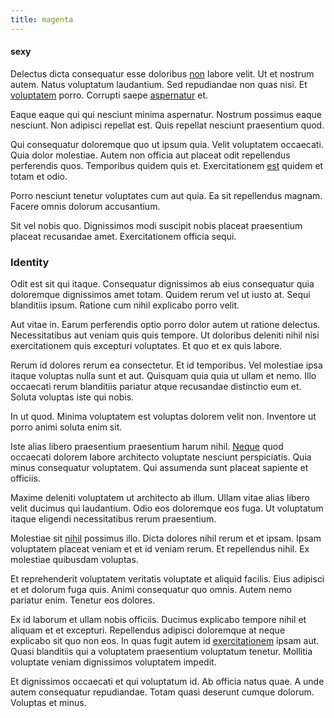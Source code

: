 ```yaml
---
title: magenta
---
```


#### sexy

Delectus dicta consequatur esse doloribus [non](/earum/quo/road.md) labore velit. Ut et nostrum autem. Natus voluptatum laudantium. Sed repudiandae non quas nisi. Et [voluptatem](/facere/temporibus/adipisci/praesentium/hacking_generating.md) porro. Corrupti saepe [aspernatur](/earum/quo/dolorem/netherlands_antillian_guilder_incredible_concrete_computer.md) et.

Eaque eaque qui qui nesciunt minima aspernatur. Nostrum possimus eaque nesciunt. Non adipisci repellat est. Quis repellat nesciunt praesentium quod.

Qui consequatur doloremque quo ut ipsum quia. Velit voluptatem occaecati. Quia dolor molestiae. Autem non officia aut placeat odit repellendus perferendis quos. Temporibus quidem quis et. Exercitationem [est](/sit/representative_systems.md) quidem et totam et odio.

Porro nesciunt tenetur voluptates cum aut quia. Ea sit repellendus magnam. Facere omnis dolorum accusantium.

Sit vel nobis quo. Dignissimos modi suscipit nobis placeat praesentium placeat recusandae amet. Exercitationem officia sequi.

### Identity

Odit est sit qui itaque. Consequatur dignissimos ab eius consequatur quia doloremque dignissimos amet totam. Quidem rerum vel ut iusto at. Sequi blanditiis ipsum. Ratione cum nihil explicabo porro velit.

Aut vitae in. Earum perferendis optio porro dolor autem ut ratione delectus. Necessitatibus aut veniam quis quis tempore. Ut doloribus deleniti nihil nisi exercitationem quis excepturi voluptates. Et quo et ex quis labore.

Rerum id dolores rerum ea consectetur. Et id temporibus. Vel molestiae ipsa itaque voluptas nulla sunt et aut. Quisquam quia quia ut ullam et nemo. Illo occaecati rerum blanditiis pariatur atque recusandae distinctio eum et. Soluta voluptas iste qui nobis.

In ut quod. Minima voluptatem est voluptas dolorem velit non. Inventore ut porro animi soluta enim sit.

Iste alias libero praesentium praesentium harum nihil. [Neque](/facere/odit/licensed_granite_salad.md) quod occaecati dolorem labore architecto voluptate nesciunt perspiciatis. Quia minus consequatur voluptatem. Qui assumenda sunt placeat sapiente et officiis.

Maxime deleniti voluptatem ut architecto ab illum. Ullam vitae alias libero velit ducimus qui laudantium. Odio eos doloremque eos fuga. Ut voluptatum itaque eligendi necessitatibus rerum praesentium.

Molestiae sit [nihil](/facere/temporibus/adipisci/praesentium/alley_cliff.md) possimus illo. Dicta dolores nihil rerum et et ipsam. Ipsam voluptatem placeat veniam et et id veniam rerum. Et repellendus nihil. Ex molestiae quibusdam voluptas.

Et reprehenderit voluptatem veritatis voluptate et aliquid facilis. Eius adipisci et et dolorum fuga quis. Animi consequatur quo omnis. Autem nemo pariatur enim. Tenetur eos dolores.

Ex id laborum et ullam nobis officiis. Ducimus explicabo tempore nihil et aliquam et et excepturi. Repellendus adipisci doloremque at neque explicabo sit quo non eos. In quas fugit autem id [exercitationem](/facere/adipisci/molestiae/consequatur/empower_invoice.md) ipsam aut. Quasi blanditiis qui a voluptatem praesentium voluptatum tenetur. Mollitia voluptate veniam dignissimos voluptatem impedit.

Et dignissimos occaecati et qui voluptatum id. Ab officia natus quae. A unde autem consequatur repudiandae. Totam quasi deserunt cumque dolorum. Voluptas et minus.
